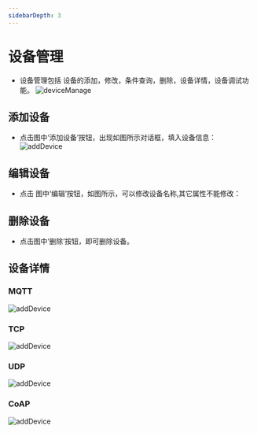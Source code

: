 ```yaml
---
sidebarDepth: 3
---
```


# 设备管理

- 设备管理包括 设备的添加，修改，条件查询，删除，设备详情，设备调试功能。
  <img :src="$withBase('/img/deviceManage.png')" alt="deviceManage">

## 添加设备

- 点击图中‘添加设备’按钮，出现如图所示对话框，填入设备信息：
  <img :src="$withBase('/img/addDevice.png')" alt="addDevice">

## 编辑设备

- 点击 图中‘编辑’按钮，如图所示，可以修改设备名称,其它属性不能修改：

## 删除设备

- 点击图中‘删除’按钮，即可删除设备。

## 设备详情

### MQTT

<img :src="$withBase('/img/mqttInfo.png')" alt="addDevice">

### TCP

<img :src="$withBase('/img/tcpInfo.png')" alt="addDevice">

### UDP

<img :src="$withBase('/img/udpInfo.png')" alt="addDevice">

### CoAP

<img :src="$withBase('/img/coapInfo.png')" alt="addDevice">
